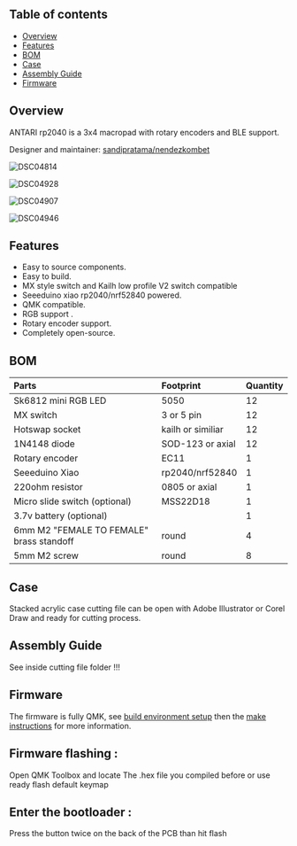 ## Table of contents

- [Overview](#overview)
- [Features](#features)
- [BOM](#bom)
- [Case](#case)
- [Assembly Guide](#assembly-guide)
- [Firmware](#firmware)


## Overview


ANTARI rp2040 is a 3x4 macropad with rotary encoders and BLE support. 

Designer and maintainer: [sandipratama/nendezkombet](https://github.com/nendezkombet) 


![DSC04814](https://user-images.githubusercontent.com/82454371/150683198-763633a3-3cf9-430c-b591-c8792491a326.jpg)


![DSC04928](https://user-images.githubusercontent.com/82454371/150683229-19ea3598-54ea-492d-80c4-f1207aff4052.jpg)


![DSC04907](https://user-images.githubusercontent.com/82454371/150683426-ec4313ed-1113-466e-a5df-8ba9de567542.jpg)


![DSC04946](https://user-images.githubusercontent.com/82454371/150683489-f00e6025-abc8-47e6-862c-dd597199564c.jpg)



## Features

- Easy to source components.
- Easy to build.
- MX style switch and Kailh low profile V2 switch compatible
- Seeeduino xiao rp2040/nrf52840 powered.
- QMK compatible.
- RGB support .
- Rotary encoder support.
- Completely open-source.



## BOM

|Parts|Footprint|Quantity|
|:---|:---|:---|
|Sk6812 mini RGB LED |5050|12|
|MX switch |3 or 5 pin|12|
|Hotswap socket |kailh or similiar |12|
|1N4148 diode |SOD-123 or axial|12|
|Rotary encoder|EC11|1|
|Seeeduino Xiao |rp2040/nrf52840|1|
|220ohm resistor|0805 or axial|1|
|Micro slide switch (optional)|MSS22D18 |1|
|3.7v battery (optional) ||1|
|6mm M2 "FEMALE TO FEMALE" brass standoff|round |4|
|5mm M2 screw |round |8|



## Case


Stacked acrylic case cutting file can be open with Adobe Illustrator or Corel Draw and ready for cutting process.


## Assembly Guide

See inside cutting file folder !!!


## Firmware


The firmware is fully QMK, see [build environment setup](https://docs.qmk.fm/#/getting_started_build_tools) then the [make instructions](https://docs.qmk.fm/#/getting_started_make_guide) for more information. 


## Firmware flashing :

Open QMK Toolbox and locate The .hex file you compiled before or use ready flash default keymap

## Enter the bootloader :

Press the button twice on the back of the PCB than hit flash 


